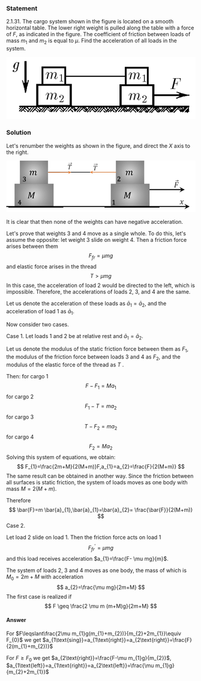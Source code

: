 ###  Statement 

$2.1.31.$ The cargo system shown in the figure is located on a smooth horizontal table. The lower right weight is pulled along the table with a force of $F$, as indicated in the figure. The coefficient of friction between loads of mass $m_1$ and $m_2$ is equal to $\mu$. Find the acceleration of all loads in the system. 

![For problem $2.1.31$|531x174, 45%](../../img/2.1.31/2.1.31.png)

### Solution

Let's renumber the weights as shown in the figure, and direct the $X$ axis to the right. 

![ Forces acting on the weights |956x261, 59%](../../img/2.1.31/sol.png)

It is clear that then none of the weights can have negative acceleration. 

Let's prove that weights $3$ and $4$ move as a single whole. To do this, let's assume the opposite: let weight $3$ slide on weight $4$. Then a friction force arises between them $$ F_{fr}= \mu mg $$ and elastic force arises in the thread $$ T> \mu mg $$ In this case, the acceleration of load $2$ would be directed to the left, which is impossible. Therefore, the accelerations of loads $2$, $3$, and $4$ are the same. 

Let us denote the acceleration of these loads as $\bar{a}_{1}=\bar{a}_{2}$, and the acceleration of load $1$ as $\bar{a}_{1}$. 

Now consider two cases. 

Case 1. Let loads $1$ and $2$ be at relative rest and $\bar{a}_{1}=\bar{a}_{2}$. 

Let us denote the modulus of the static friction force between them as $F_1$, the modulus of the friction force between loads $3$ and $4$ as $F_2$, and the modulus of the elastic force of the thread as $T$ . 

Then: for cargo $1$ $$ F-F_{1}=Ma_{1} $$ for cargo $2$ $$ F_{1}-T=ma_{2} $$ for cargo $3$ $$ T-F_{2}=ma_{2} $$ for cargo $4$ $$ F_{2}=Ma_{2} $$ Solving this system of equations, we obtain: $$ F_{1}=\frac{2m+M}{2(M+m)}F,a_{1}=a_{2}=\frac{F}{2(M+m)} $$ The same result can be obtained in another way. Since the friction between all surfaces is static friction, the system of loads moves as one body with mass $M=2(M+m)$. 

Therefore $$ \bar{F}=m \bar{a}_{1},\bar{a}_{1}=\bar{a}_{2}= \frac{\bar{F}}{2(M+m)} $$ Case $2$. 

Let load $2$ slide on load $1$. Then the friction force acts on load $1$ $$ F_{fr}^{\prime}= \mu mg $$ and this load receives acceleration $a_{1}=\frac{F- \mu mg}{m}$. 

The system of loads $2$, $3$ and $4$ moves as one body, the mass of which is $M_{0}=2m+M$ with acceleration $$ a_{2}=\frac{\mu mg}{2m+M} $$ The first case is realized if $$ F \geq \frac{2 \mu m (m+M)g}{2m+M} $$ 

#### Answer

For $F\leqslant\frac{2\mu m_{1}g(m_{1}+m_{2})}{m_{2}+2m_{1}}\equiv F_{0}$ we get $a_{1\text{sing}}=a_{1\text{right}}=a_{2\text{right}}=\frac{F}{2(m_{1}+m_{2})}$ 

For $F\geqslant F_{0}$ we get $a_{2\text{right}}=\frac{F-\mu m_{1}g}{m_{2}}$, $a_{1\text{left}}=a_{1\text{right}}=a_{2\text{left}}=\frac{\mu m_{1}g}{m_{2}+2m_{1}}$ 
